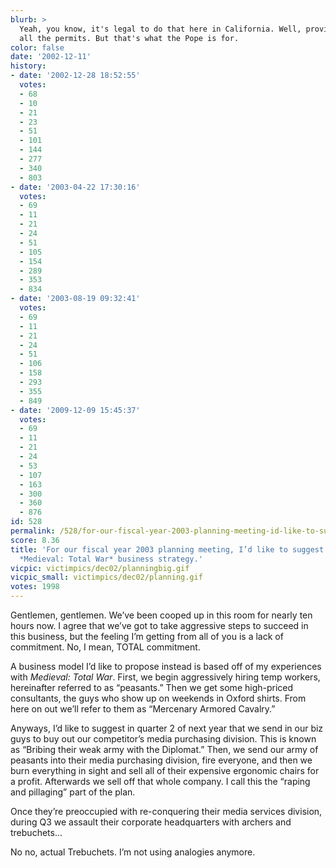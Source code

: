 ```yaml
---
blurb: >
  Yeah, you know, it's legal to do that here in California. Well, provided you have
  all the permits. But that's what the Pope is for.
color: false
date: '2002-12-11'
history:
- date: '2002-12-28 18:52:55'
  votes:
  - 68
  - 10
  - 21
  - 23
  - 51
  - 101
  - 144
  - 277
  - 340
  - 803
- date: '2003-04-22 17:30:16'
  votes:
  - 69
  - 11
  - 21
  - 24
  - 51
  - 105
  - 154
  - 289
  - 353
  - 834
- date: '2003-08-19 09:32:41'
  votes:
  - 69
  - 11
  - 21
  - 24
  - 51
  - 106
  - 158
  - 293
  - 355
  - 849
- date: '2009-12-09 15:45:37'
  votes:
  - 69
  - 11
  - 21
  - 24
  - 53
  - 107
  - 163
  - 300
  - 360
  - 876
id: 528
permalink: /528/for-our-fiscal-year-2003-planning-meeting-id-like-to-suggest-we-employ-a-medieval-total-war-business-strategy/
score: 8.36
title: 'For our fiscal year 2003 planning meeting, I’d like to suggest we employ a
  *Medieval: Total War* business strategy.'
vicpic: victimpics/dec02/planningbig.gif
vicpic_small: victimpics/dec02/planning.gif
votes: 1998
---
```


Gentlemen, gentlemen. We’ve been cooped up in this room for nearly ten
hours now. I agree that we’ve got to take aggressive steps to succeed in
this business, but the feeling I’m getting from all of you is a lack of
commitment. No, I mean, TOTAL commitment.

A business model I’d like to propose instead is based off of my
experiences with *Medieval: Total War*. First, we begin aggressively
hiring temp workers, hereinafter referred to as “peasants.” Then we get
some high-priced consultants, the guys who show up on weekends in Oxford
shirts. From here on out we’ll refer to them as “Mercenary Armored
Cavalry.”

Anyways, I’d like to suggest in quarter 2 of next year that we send in
our biz guys to buy out our competitor’s media purchasing division. This
is known as “Bribing their weak army with the Diplomat.” Then, we send
our army of peasants into their media purchasing division, fire
everyone, and then we burn everything in sight and sell all of their
expensive ergonomic chairs for a profit. Afterwards we sell off that
whole company. I call this the “raping and pillaging” part of the plan.

Once they’re preoccupied with re-conquering their media services
division, during Q3 we assault their corporate headquarters with archers
and trebuchets...

No no, actual Trebuchets. I’m not using analogies anymore.